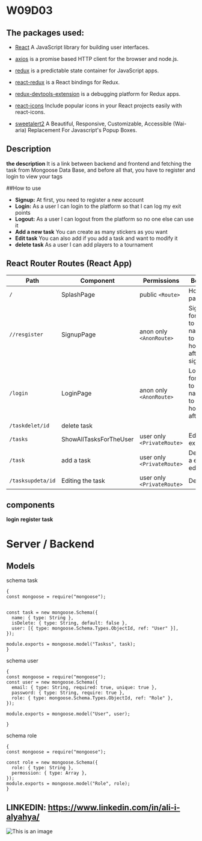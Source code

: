 # W09D03

## The packages used:
- [React](https://reactjs.org/) A JavaScript library for building user interfaces.

- [axios](https://www.npmjs.com/package/axios) is a promise based HTTP client for the browser and node.js.

- [redux](https://www.npmjs.com/package/redux) is a predictable state container for JavaScript apps.

- [react-redux](https://www.npmjs.com/package/react-redux) is a React bindings for Redux.

- [redux-devtools-extension](https://www.npmjs.com/package/redux-devtools-extension) is a debugging platform for Redux apps.

- [react-icons](https://react-icons.github.io/react-icons/) Include popular icons in your React projects easily with react-icons.

- [sweetalert2](https://sweetalert2.github.io/) A Beautiful, Responsive, Customizable, Accessible (Wai-aria) Replacement For Javascript's Popup Boxes.



## Description

**the description** 
It is a link between backend and frontend and fetching the task from Mongoose Data Base, and before all that, you have to register and login to view your tags


##How to use

- **Signup:** At first, you need to register a new account
- **Login:** As a user I can login to the platform so that I can log my exit points
- **Logout:** As a user I can logout from the platform so no one else can use it
- **Add a new task** You can create as many stickers as you want
- **Edit task** You can also add if you add a task and want to modify it
- **delete task** As a user I can add players to a tournament


## React Router Routes (React App)

| Path             | Component            | Permissions                | Behavior                                                     |
| ---------------- | -------------------- | -------------------------- | ------------------------------------------------------------ |
| `/`              | SplashPage           | public `<Route>`           | Home page                                                    |
| `//resgister`    | SignupPage           | anon only `<AnonRoute>`    | Signup form, link to login, navigate to homepage after signup|
| `/login`         | LoginPage            | anon only `<AnonRoute>`    | Login form, link to signup, navigate to homepage after login |
|  `/taskdelet/id` |  delete task         |                            |                                                              |
| `/tasks`         |ShowAllTasksForTheUser| user only `<PrivateRoute>` | Edits a exit                                           |
| `/task`          | add a task           | user only `<PrivateRoute>` | Details of a exit  to edit                             |
|`/tasksupdeta/id` | Editing the task     | user only `<PrivateRoute>` | Delete exit                                            |


## components

**login**
**register**
**task**




# Server / Backend


## Models




schema task

``` 
{
const mongoose = require("mongoose");


const task = new mongoose.Schema({
  name: { type: String },
  isDelete: { type: String, default: false },
  user: [{ type: mongoose.Schema.Types.ObjectId, ref: "User" }],
});

module.exports = mongoose.model("Taskss", task);
}
```




schema user

``` 
{
const mongoose = require("mongoose");
const user = new mongoose.Schema({
  email: { type: String, required: true, unique: true },
  password: { type: String, require: true },
  role: { type: mongoose.Schema.Types.ObjectId, ref: "Role" },
});

module.exports = mongoose.model("User", user);

}
```



schema role

``` 
{
const mongoose = require("mongoose");

const role = new mongoose.Schema({
  role: { type: String },
  permossion: { type: Array },
});
module.exports = mongoose.model("Role", role);
}
```







 ## LINKEDIN:  https://www.linkedin.com/in/ali-i-alyahya/







![This is an image](https://myoctocat.com/assets/images/base-octocat.svg)

